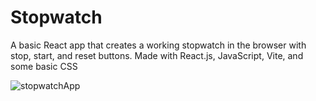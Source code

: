 # Stopwatch

A basic React app that creates a working stopwatch in the browser with stop, start, and reset buttons. Made with React.js, JavaScript, Vite, and some basic CSS

![stopwatchApp](https://github.com/user-attachments/assets/ac669f8e-ecc6-4fd7-a96e-89e61f285b5e)

